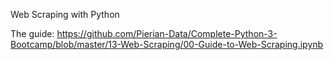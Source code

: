 Web Scraping with Python

The guide:
https://github.com/Pierian-Data/Complete-Python-3-Bootcamp/blob/master/13-Web-Scraping/00-Guide-to-Web-Scraping.ipynb